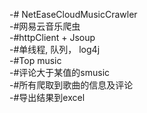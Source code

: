 -# NetEaseCloudMusicCrawler<br/>
-#网易云音乐爬虫 <br/>
-#httpClient + Jsoup<br/>
-#单线程, 队列， log4j<br/>
-#Top music<br/>
-#评论大于某值的smusic<br/>
-#所有爬取到歌曲的信息及评论<br/>
-#导出结果到excel<br/>
 
 
 
